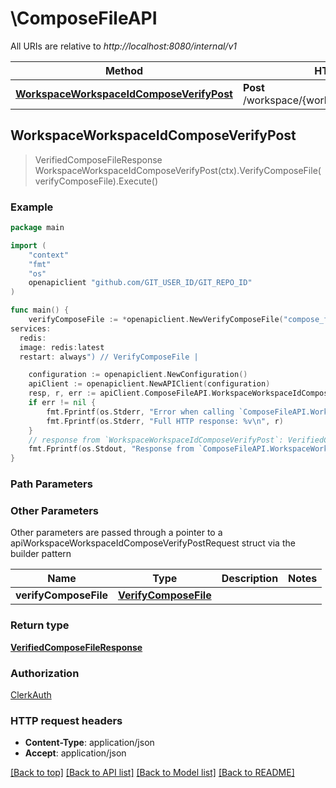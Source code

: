 # \ComposeFileAPI

All URIs are relative to *http://localhost:8080/internal/v1*

Method | HTTP request | Description
------------- | ------------- | -------------
[**WorkspaceWorkspaceIdComposeVerifyPost**](ComposeFileAPI.md#WorkspaceWorkspaceIdComposeVerifyPost) | **Post** /workspace/{workspace_id}/compose/verify | 



## WorkspaceWorkspaceIdComposeVerifyPost

> VerifiedComposeFileResponse WorkspaceWorkspaceIdComposeVerifyPost(ctx).VerifyComposeFile(verifyComposeFile).Execute()



### Example

```go
package main

import (
	"context"
	"fmt"
	"os"
	openapiclient "github.com/GIT_USER_ID/GIT_REPO_ID"
)

func main() {
	verifyComposeFile := *openapiclient.NewVerifyComposeFile("compose_file", "name: miru
services:
  redis:
  image: redis:latest
  restart: always") // VerifyComposeFile | 

	configuration := openapiclient.NewConfiguration()
	apiClient := openapiclient.NewAPIClient(configuration)
	resp, r, err := apiClient.ComposeFileAPI.WorkspaceWorkspaceIdComposeVerifyPost(context.Background()).VerifyComposeFile(verifyComposeFile).Execute()
	if err != nil {
		fmt.Fprintf(os.Stderr, "Error when calling `ComposeFileAPI.WorkspaceWorkspaceIdComposeVerifyPost``: %v\n", err)
		fmt.Fprintf(os.Stderr, "Full HTTP response: %v\n", r)
	}
	// response from `WorkspaceWorkspaceIdComposeVerifyPost`: VerifiedComposeFileResponse
	fmt.Fprintf(os.Stdout, "Response from `ComposeFileAPI.WorkspaceWorkspaceIdComposeVerifyPost`: %v\n", resp)
}
```

### Path Parameters



### Other Parameters

Other parameters are passed through a pointer to a apiWorkspaceWorkspaceIdComposeVerifyPostRequest struct via the builder pattern


Name | Type | Description  | Notes
------------- | ------------- | ------------- | -------------
 **verifyComposeFile** | [**VerifyComposeFile**](VerifyComposeFile.md) |  | 

### Return type

[**VerifiedComposeFileResponse**](VerifiedComposeFileResponse.md)

### Authorization

[ClerkAuth](../README.md#ClerkAuth)

### HTTP request headers

- **Content-Type**: application/json
- **Accept**: application/json

[[Back to top]](#) [[Back to API list]](../README.md#documentation-for-api-endpoints)
[[Back to Model list]](../README.md#documentation-for-models)
[[Back to README]](../README.md)

